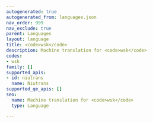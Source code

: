 ```yaml
---
autogenerated: true
autogenerated_from: languages.json
nav_order: 999
nav_exclude: true
parent: Languages
layout: language
title: <code>wsk</code>
description: Machine translation for <code>wsk</code>
codes:
- wsk
family: []
supported_apis:
- id: niutrans
  name: Niutrans
supported_qe_apis: []
seo:
  name: Machine translation for <code>wsk</code>
  type: Language

---
```


